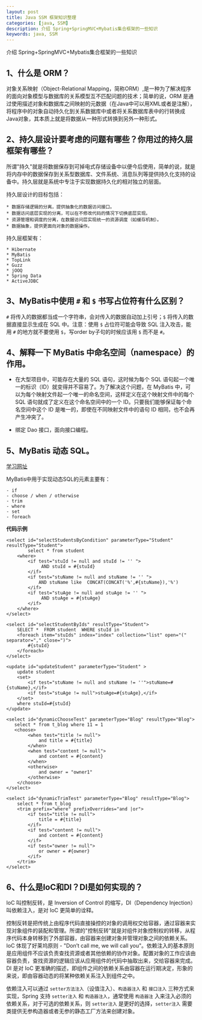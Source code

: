 ```yaml
---
layout: post
title: Java SSM 框架知识整理
categories: [java, SSM]
description: 介绍 Spring+SpringMVC+Mybatis集合框架的一些知识
keywords: java, SSM
---
```


介绍 Spring+SpringMVC+Mybatis集合框架的一些知识

## 1、什么是 ORM？
对象关系映射（Object-Relational Mapping，简称ORM）,是一种为了解决程序的面向对象模型与数据库的关系模型互不匹配问题的技术；简单的说，ORM 是通过使用描述对象和数据库之间映射的元数据（在Java中可以用XML或者是注解），将程序中的对象自动持久化到关系数据库中或者将关系数据库表中的行转换成Java对象，其本质上就是将数据从一种形式转换到另外一种形式。

## 2、持久层设计要考虑的问题有哪些？你用过的持久层框架有哪些？ 
所谓"持久"就是将数据保存到可掉电式存储设备中以便今后使用，简单的说，就是将内存中的数据保存到关系型数据库、文件系统、消息队列等提供持久化支持的设备中。持久层就是系统中专注于实现数据持久化的相对独立的层面。

持久层设计的目标包括：

    * 数据存储逻辑的分离，提供抽象化的数据访问接口。 
    * 数据访问底层实现的分离，可以在不修改代码的情况下切换底层实现。 
    * 资源管理和调度的分离，在数据访问层实现统一的资源调度（如缓存机制）。 
    * 数据抽象，提供更面向对象的数据操作。

持久层框架有：

    * Hibernate 
    * MyBatis 
    * TopLink 
    * Guzz 
    * jOOQ 
    * Spring Data 
    * ActiveJDBC

## 3、MyBatis中使用 `#` 和 `$` 书写占位符有什么区别？ 
`#` 将传入的数据都当成一个字符串，会对传入的数据自动加上引号；`$` 将传入的数据直接显示生成在 SQL 中。注意：使用 `$` 占位符可能会导致 SQL 注入攻击，能用 `#` 的地方就不要使用 `$`，写order by子句的时候应该用 `$` 而不是 `#`。

## 4、解释一下 MyBatis 中命名空间（namespace）的作用。 
* 在大型项目中，可能存在大量的 SQL 语句，这时候为每个 SQL 语句起一个唯一的标识（ID）就变得并不容易了。为了解决这个问题，在 MyBatis 中，可以为每个映射文件起一个唯一的命名空间，这样定义在这个映射文件中的每个 SQL 语句就成了定义在这个命名空间中的一个 ID。只要我们能够保证每个命名空间中这个 ID 是唯一的，即使在不同映射文件中的语句 ID 相同，也不会再产生冲突了。

* 绑定 Dao 接口，面向接口编程。

## 5、MyBatis 动态 SQL。
[学习网址](http://www.jb51.net/article/71528.htm)

MyBatis中用于实现动态SQL的元素主要有： 

    - if 
    - choose / when / otherwise 
    - trim 
    - where 
    - set 
    - foreach

**代码示例**

```xml?linenums
<select id="selectStudentsByCondition" parameterType="Student" resultType="Student">
		select * from student 
	<where>
		<if test="stuId != null and stuId != '' ">
			 AND stuId = #{stuId}
		</if>
		<if test="stuName != null and stuName != '' ">
			AND stuName like  CONCAT(CONCAT('%',#{stuName}),'%') 
		</if>
		<if test="stuAge != null and stuAge != '' ">
			 AND stuAge = #{stuAge}
		</if>
	</where>
</select>
```

```xml?linenums
<select id="selectStudentByIds" resultType="Student">
  	SELECT *  FROM student  WHERE stuId in
 	<foreach item="stuIds" index="index" collection="list" open="(" separator="," close=")">
       	#{stuId}
 	</foreach>
</select>
```

```xml?linenums
<update id="updateStudent" parameterType="Student" >
	update student
    <set>
     	<if test="stuName != null and stuName != ''">stuName=#{stuName},</if>
      	<if test="stuAge != null">stuAge=#{stuAge},</if>
   	</set>
    where stuId=#{stuId}
</update>
```

```xml?linenums
<select id="dynamicChooseTest" parameterType="Blog" resultType="Blog"> 
   select * from t_blog where 11 = 1 
   <choose> 
        <when test="title != null"> 
            and title = #{title} 
        </when> 
        <when test="content != null"> 
            and content = #{content} 
        </when> 
        <otherwise> 
            and owner = "owner1"
        </otherwise> 
    </choose> 
</select>
```

```xml?linenums
<select id="dynamicTrimTest" parameterType="Blog" resultType="Blog"> 
    select * from t_blog 
    <trim prefix="where" prefixOverrides="and |or"> 
        <if test="title != null"> 
            title = #{title} 
        </if> 
        <if test="content != null"> 
            and content = #{content} 
        </if> 
        <if test="owner != null"> 
            or owner = #{owner} 
        </if> 
    </trim> 
</select>
```

## 6、什么是IoC和DI？DI是如何实现的？
IoC 叫控制反转，是 Inversion of Control 的缩写，DI（Dependency Injection）叫依赖注入，是对 IoC 更简单的诠释。

控制反转是把传统上由程序代码直接操控的对象的调用权交给容器，通过容器来实现对象组件的装配和管理。所谓的"控制反转"就是对组件对象控制权的转移，从程序代码本身转移到了外部容器，由容器来创建对象并管理对象之间的依赖关系。IoC 体现了好莱坞原则 - "Don’t call me, we will call you"。依赖注入的基本原则是应用组件不应该负责查找资源或者其他依赖的协作对象。配置对象的工作应该由容器负责，查找资源的逻辑应该从应用组件的代码中抽取出来，交给容器来完成。DI 是对 IoC 更准确的描述，即组件之间的依赖关系由容器在运行期决定，形象的来说，即由容器动态的将某种依赖关系注入到组件之中。

依赖注入可以通过 `setter方法注入`（设值注入）、`构造器注入` 和 `接口注入` 三种方式来实现，Spring 支持 `setter注入` 和 `构造器注入`，通常使用 `构造器注` 入来注入必须的依赖关系，对于可选的依赖关系，则 `setter注入` 是更好的选择，`setter注入` 需要类提供无参构造器或者无参的静态工厂方法来创建对象。